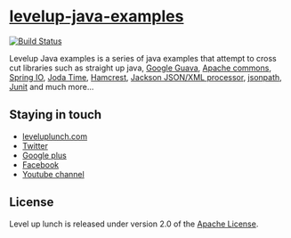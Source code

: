 [levelup-java-examples](http://www.leveluplunch.com/java/examples/)
=====================

[![Build Status](https://travis-ci.org/leveluplunch/levelup-java-exercises.png?branch=master)](https://travis-ci.org/leveluplunch/levelup-java-examples)


Levelup Java examples is a series of java examples that attempt to cross cut libraries such as straight up java, [Google Guava](https://code.google.com/p/guava-libraries/), [Apache commons](http://commons.apache.org/), [Spring IO](http://spring.io/), [Joda Time](http://www.joda.org/joda-time/), [Hamcrest](https://code.google.com/p/hamcrest/), [Jackson JSON/XML processor](http://wiki.fasterxml.com/JacksonHome), [jsonpath](http://goessner.net/articles/JsonPath/), [Junit](http://junit.org/) and much more...


## Staying in touch

* [leveluplunch.com](http://www.leveluplunch.com)
* [Twitter](https://twitter.com/leveluplunch)
* [Google plus](https://plus.google.com/+Leveluplunch)
* [Facebook](https://www.facebook.com/leveluplunch)
* [Youtube channel](https://www.youtube.com/user/LevelUpLunch)
	
## License

Level up lunch is released under version 2.0 of the [Apache License](http://www.apache.org/licenses/LICENSE-2.0).
